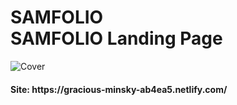 <h1><strong>SAMFOLIO</strong> <br>SAMFOLIO Landing Page</h1>

<p>
	<img src="https://i.ibb.co/cDnp2pz/68747470733a2f2f692e6962622e636f2f46576a6363326e2f333435362e706e67.png" alt="Cover">
</p>


<h4>Site: https://gracious-minsky-ab4ea5.netlify.com/</h4>
